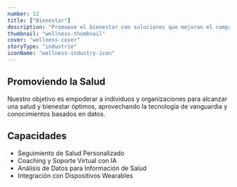 ```yaml
---
number: 12
title: ["Bienestar"]
description: "Promueve el bienestar con soluciones que mejoran el compromiso del paciente, optimizan la entrega de servicios y mejoran los resultados de salud."
thumbnail: "wellness-thumbnail"
cover: "wellness-cover"
storyType: "industrie"
iconName: "wellness-industry-icon"
---
```


## Promoviendo la Salud

Nuestro objetivo es empoderar a individuos y organizaciones para alcanzar una salud y bienestar óptimos, aprovechando la tecnología de vanguardia y conocimientos basados en datos.

## Capacidades

* Seguimiento de Salud Personalizado
* Coaching y Soporte Virtual con IA
* Análisis de Datos para Información de Salud
* Integración con Dispositivos Wearables


